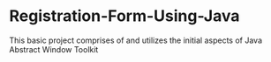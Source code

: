 # Registration-Form-Using-Java
This basic project comprises of and utilizes the initial aspects of Java Abstract Window Toolkit
